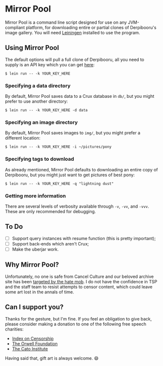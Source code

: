 # Mirror Pool

Mirror Pool is a command line script designed for use on any JVM-compliant
platform, for downloading entire or partial clones of Derpibooru's image
gallery. You will need [Leiningen](https://leiningen.org/) installed to 
use the program.

## Using Mirror Pool

The default options will pull a full clone of Derpibooru, all you need to
supply is an API key which you can get 
[here](https://derpibooru.org/registration/edit):

```
$ lein run -- -k YOUR_KEY_HERE
```

### Specifying a data directory

By default, Mirror Pool saves data to a Crux database in `db/`, but you
might prefer to use another directory:

```
$ lein run -- -k YOUR_KEY_HERE -d data
```

### Specifying an image directory

By default, Mirror Pool saves images to `img/`, but you might prefer a
different location:

```
$ lein run -- -k YOUR_KEY_HERE -i ~/pictures/pony
```

### Specifying tags to download

As already mentioned, Mirror Pool defaults to downloading an entire copy
of Derpibooru, but you might just want to get pictures of best pony:

```
$ lein run -- -k YOUR_KEY_HERE -q "lightning dust"
```

### Getting more information

There are several levels of verbosity available through `-v`, `-vv`, and
`-vvv`. These are only recommended for debugging.

## To Do

- [ ] Support query instances with resume function (this is pretty important);
- [ ] Support back-ends which aren't Crux;
- [ ] Make the uberjar work.

## Why Mirror Pool?

Unfortunately, no one is safe from Cancel Culture and our beloved archive
site has been [targeted by the hate mob](https://archive.is/yaG2p). I do
not have the confidence in TSP and the staff team to resist attempts to
censor content, which could leave some art lost in the annals of time.

## Can I support you?

Thanks for the gesture, but I'm fine. If you feel an obligation to give
back, please consider making a donation to one of the following free
speech charities:

- [Index on Censorship](https://www.indexoncensorship.org/)
- [The Orwell Foundation](https://www.orwellfoundation.com/)
- [The Cato Institute](https://www.cato.org)

Having said that, gift art is always welcome. :smile:
